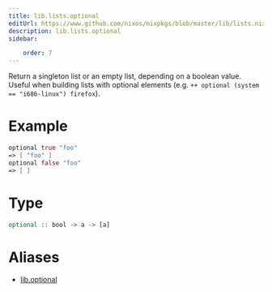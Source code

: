 ```yaml
---
title: lib.lists.optional
editUrl: https://www.github.com/nixos/nixpkgs/blob/master/lib/lists.nix#L442C14
description: lib.lists.optional
sidebar:

    order: 7
---
```


Return a singleton list or an empty list, depending on a boolean
value.  Useful when building lists with optional elements
(e.g. `++ optional (system == "i686-linux") firefox`).

# Example

```nix
optional true "foo"
=> [ "foo" ]
optional false "foo"
=> [ ]
```

# Type

```haskell
optional :: bool -> a -> [a]
```


# Aliases

- [lib.optional](reference/lib/lib-optional)


